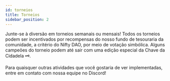 ```yaml
---
id: torneios
title: Torneios
sidebar_position: 2
---
```


Junte-se à diversão em torneios semanais ou mensais! Todos os torneios podem ser incentivados por recompensas do nosso fundo de tesouraria da comunidade, a critério do Nifty DAO, por meio de votação simbólica. Alguns campeões do torneio podem até sair com uma edição especial da Chave da Cidadela 🗝️.

Para quaisquer outras atividades que você gostaria de ver implementadas, entre em contato com nossa equipe no Discord!
